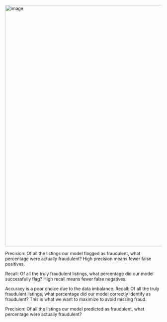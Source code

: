 <img width="985" height="773" alt="image" src="https://github.com/user-attachments/assets/e76a3161-b063-442b-92df-86a95b67fe21" />

Precision: Of all the listings our model flagged as fraudulent, what percentage were actually fraudulent? High precision means fewer false positives.

Recall: Of all the truly fraudulent listings, what percentage did our model successfully flag? High recall means fewer false negatives.

Accuracy is a poor choice due to the data imbalance. 
Recall: Of all the truly fraudulent listings, what percentage did our model correctly identify as fraudulent? This is what we want to maximize to avoid missing fraud.

Precision: Of all the listings our model predicted as fraudulent, what percentage were actually fraudulent?
